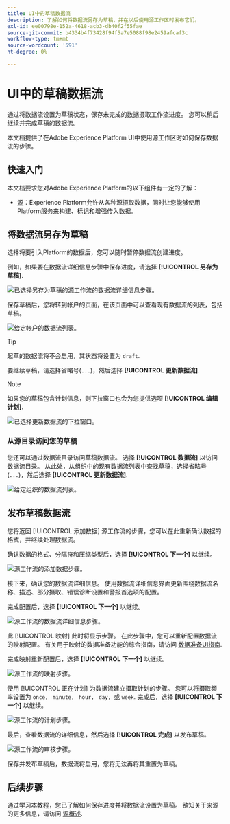 ```yaml
---
title: UI中的草稿数据流
description: 了解如何将数据流另存为草稿，并在以后使用源工作区时发布它们。
exl-id: ee00798e-152a-4618-acb3-db40f2f55fae
source-git-commit: b4334b4f73428f94f5a7e5088f98e2459afcaf3c
workflow-type: tm+mt
source-wordcount: '591'
ht-degree: 0%

---
```


# UI中的草稿数据流

通过将数据流设置为草稿状态，保存未完成的数据摄取工作流进度。 您可以稍后继续并完成草稿的数据流。

本文档提供了在Adobe Experience Platform UI中使用源工作区时如何保存数据流的步骤。

## 快速入门

本文档要求您对Adobe Experience Platform的以下组件有一定的了解：

* [源](../../home.md)：Experience Platform允许从各种源摄取数据，同时让您能够使用Platform服务来构建、标记和增强传入数据。

## 将数据流另存为草稿

选择将要引入Platform的数据后，您可以随时暂停数据流创建进度。

例如，如果要在数据流详细信息步骤中保存进度，请选择 **[!UICONTROL 另存为草稿]**.

![已选择另存为草稿的源工作流的数据流详细信息步骤。](../../images/tutorials/draft/save-as-draft.png)

保存草稿后，您将转到帐户的页面，在该页面中可以查看现有数据流的列表，包括草稿。

![给定帐户的数据流列表。](../../images/tutorials/draft/draft-dataflow.png)

>[!TIP]
>
>起草的数据流将不会启用，其状态将设置为 `draft`.

要继续草稿，请选择省略号(`...`)，然后选择 **[!UICONTROL 更新数据流]**.

>[!NOTE]
>
>如果您的草稿包含计划信息，则下拉窗口也会为您提供选项 **[!UICONTROL 编辑计划]**.

![已选择更新数据流的下拉窗口。](../../images/tutorials/draft/update-dataflow.png)

### 从源目录访问您的草稿

您还可以通过数据流目录访问草稿数据流。 选择 **[!UICONTROL 数据流]** 以访问数据流目录。 从此处，从组织中的现有数据流列表中查找草稿，选择省略号(`...`)，然后选择 **[!UICONTROL 更新数据流]**.

![给定组织的数据流列表。](../../images/tutorials/draft/catalog-access.png)

## 发布草稿数据流

您将返回 [!UICONTROL 添加数据] 源工作流的步骤，您可以在此重新确认数据的格式，并继续处理数据流。

确认数据的格式、分隔符和压缩类型后，选择 **[!UICONTROL 下一个]** 以继续。

![源工作流的添加数据步骤。](../../images/tutorials/draft/select-data.png)

接下来，确认您的数据流详细信息。 使用数据流详细信息界面更新围绕数据流名称、描述、部分摄取、错误诊断设置和警报首选项的配置。

完成配置后，选择 **[!UICONTROL 下一个]** 以继续。

![源工作流的数据流详细信息步骤。](../../images/tutorials/draft/dataflow-detail.png)

此 [!UICONTROL 映射] 此时将显示步骤。 在此步骤中，您可以重新配置数据流的映射配置。 有关用于映射的数据准备功能的综合指南，请访问 [数据准备UI指南](../../../data-prep/ui/mapping.md).

完成映射重新配置后，选择 **[!UICONTROL 下一个]** 以继续。

![源工作流的映射步骤。](../../images/tutorials/draft/mapping.png)

使用 [!UICONTROL 正在计划] 为数据流建立摄取计划的步骤。 您可以将摄取频率设置为 `once`， `minute`， `hour`， `day`，或 `week`. 完成后，选择 **[!UICONTROL 下一个]** 以继续。

![源工作流的计划步骤。](../../images/tutorials/draft/scheduling.png)

最后，查看数据流的详细信息，然后选择 **[!UICONTROL 完成]** 以发布草稿。

![源工作流的审核步骤。](../../images/tutorials/draft/review.png)

保存并发布草稿后，数据流将启用，您将无法再将其重置为草稿。

## 后续步骤

通过学习本教程，您已了解如何保存进度并将数据流设置为草稿。 欲知关于来源的更多信息，请访问 [源概述](../../home.md).
